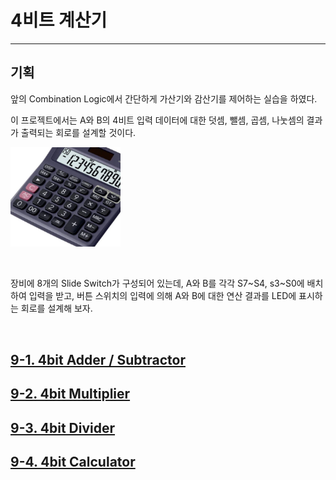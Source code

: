 # 4비트 계산기
---

## 기획

앞의 Combination Logic에서 간단하게 가산기와 감산기를 제어하는 실습을 하였다. 

이 프로젝트에서는 A와 B의 4비트 입력 데이터에 대한 덧셈, 뺄셈, 곱셈, 나눗셈의 결과가 출력되는 회로를 설계할 것이다. 

<img src="./pds/calc.png" alt="tra01" style="width: 35%;"><br>

<BR>

장비에 8개의 Slide Switch가 구성되어 있는데, A와 B를 각각 S7~S4, s3~S0에 배치하여 입력을 받고, 버튼 스위치의 입력에 의해 A와 B에 대한 연산 결과를 LED에 표시하는 회로를 설계해 보자. 

<BR>

## [9-1. 4bit Adder / Subtractor](./09_Project2_Calculator/9-1.Add_Sub.md)

## [9-2. 4bit Multiplier](./09_Project2_Calculator/9-2.Multiplexer.md)

## [9-3. 4bit Divider](./09_Project2_Calculator/9-3.Divider.md)

## [9-4. 4bit Calculator](./09_Project2_Calculator/9-4.4bit%20Calculator.md)


